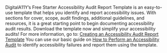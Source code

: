 DigitalA11Y’s Free Starter Accessibility Audit Report Template is an easy-to-use template that helps you identify and report accessibility issues. With sections for cover, scope, audit findings, additional guidelines, and resources, it is a great starting point to begin documenting accessibility audit results. Download the template now and simplify your accessibility audits!
For more information, go to: [Creating an Accessibility Audit Report Template](https://www.digitala11y.com/creating-an-accessibility-audit-template/)
You can use our basic guide on [How to Perform an Accessibility Audit](https://www.digitala11y.com/a-definitive-guide-on-how-to-perform-a-web-accessibility-audit/) to identify accessibility failures and report them using the template.
